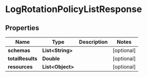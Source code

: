 

# LogRotationPolicyListResponse


## Properties

| Name | Type | Description | Notes |
|------------ | ------------- | ------------- | -------------|
|**schemas** | **List&lt;String&gt;** |  |  [optional] |
|**totalResults** | **Double** |  |  [optional] |
|**resources** | **List&lt;Object&gt;** |  |  [optional] |



